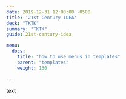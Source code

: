 ```yaml
---
date: 2019-12-31 12:00:00 -0500
title: '21st Century IDEA'
deck: "TKTK"
summary: "TKTK"
guide: 21st-century-idea

menu:
  docs:
    title: "how to use menus in templates"
    parent: "templates"
    weight: 130
    
---
```


text
